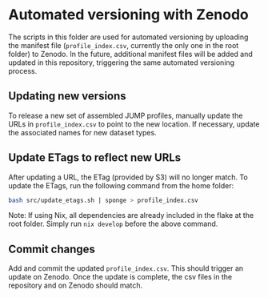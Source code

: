 # Automated versioning with Zenodo

The scripts in this folder are used for automated versioning by uploading the manifest file (`profile_index.csv`, currently the only one in the root folder) to Zenodo.
In the future, additional manifest files will be added and updated in this repository, triggering the same automated versioning process.

## Updating new versions

To release a new set of assembled JUMP profiles, manually update the URLs in `profile_index.csv` to point to the new location.
If necessary, update the associated names for new dataset types.

## Update ETags to reflect new URLs

After updating a URL, the ETag (provided by S3) will no longer match. To update the ETags, run the following command from the home folder:

```bash
bash src/update_etags.sh | sponge > profile_index.csv
```

Note: If using Nix, all dependencies are already included in the flake at the root folder. Simply run `nix develop` before the above command.

## Commit changes

Add and commit the updated `profile_index.csv`. This  should trigger an update on Zenodo. Once the update is complete, the csv files in the repository and on Zenodo should match.
